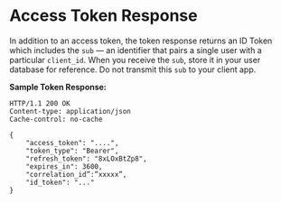 # Access Token Response

In addition to an access token, the token response returns an ID Token which includes the `sub` — an identifier that pairs a single user with a particular `client_id`. When you receive the `sub`, store it in your user database for reference. Do not transmit this `sub` to your client app.

**Sample Token Response:**
``` 
HTTP/1.1 200 OK
Content-type: application/json
Cache-control: no-cache

{
    "access_token": "....",
    "token_type": "Bearer",
    "refresh_token": "8xLOxBtZp8",
    "expires_in": 3600,
    "correlation_id”:”xxxxx”,
    "id_token": "..."
}
```